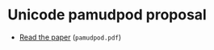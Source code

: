# Unicode pamudpod proposal

* [Read the paper](https://raw.githubusercontent.com/ctrlcctrlv/PamudpodUnicodePaper/master/pamudpod.pdf) (`pamudpod.pdf`)
